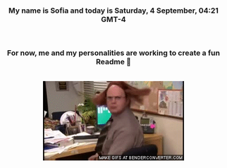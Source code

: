 


<div align="center">
<h3 >My name is Sofia and today is Saturday, 4 September, 04:21 GMT-4</h3><br>
<h3 >For now, me and my personalities are working to create a fun Readme 👋
</h3><br>
<img src='img/dwight.gif' alt='working...'/>
</div>
